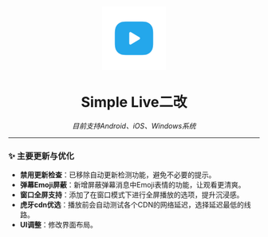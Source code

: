 <p align="center">
    <img width="128" src="/assets/logo.png" alt="Simple Live logo">
</p>
<h1 align="center">Simple Live二改</h1>
<p align="center">
    <em>目前支持Android、iOS、Windows系统</em>
</p>

---

### ✨ 主要更新与优化

* **禁用更新检查**：已移除自动更新检测功能，避免不必要的提示。
* **弹幕Emoji屏蔽**：新增屏蔽弹幕消息中Emoji表情的功能，让观看更清爽。
* **窗口全屏支持**：添加了在窗口模式下进行全屏播放的选项，提升沉浸感。
* **虎牙cdn优选**：播放前会自动测试各个CDN的网络延迟，选择延迟最低的线路。
* **UI调整**：修改界面布局。
